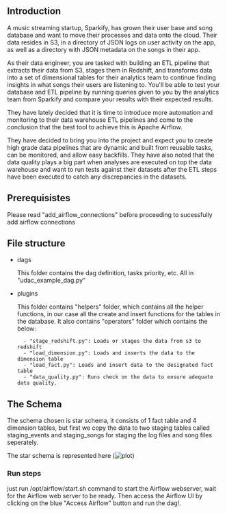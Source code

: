## Introduction

A music streaming startup, Sparkify, has grown their user base and song database and want to move their processes and data onto the cloud. Their data resides in S3, in a directory of JSON logs on user activity on the app, as well as a directory with JSON metadata on the songs in their app.

As their data engineer, you are tasked with building an ETL pipeline that extracts their data from S3, stages them in Redshift, and transforms data into a set of dimensional tables for their analytics team to continue finding insights in what songs their users are listening to. You'll be able to test your database and ETL pipeline by running queries given to you by the analytics team from Sparkify and compare your results with their expected results.

They have lately decided that it is time to introduce more automation and monitoring to their data warehouse ETL pipelines and come to the conclusion that the best tool to achieve this is Apache Airflow.

They have decided to bring you into the project and expect you to create high grade data pipelines that are dynamic and built from reusable tasks, can be monitored, and allow easy backfills. They have also noted that the data quality plays a big part when analyses are executed on top the data warehouse and want to run tests against their datasets after the ETL steps have been executed to catch any discrepancies in the datasets.

## Prerequisistes

Please read "add_airflow_connections" before proceeding to sucessfully add airflow connections

## File structure

- dags

	This folder contains the dag definition, tasks priority, etc. All in "udac_example_dag.py"

- plugins
	
	This folder contains "helpers" folder, which contains all the helper functions, in our case all the create and insert functions for the tables in the database. It also contains "operators" folder which contains the below:

		- "stage_redshift.py": Loads or stages the data from s3 to redshift
		- "load_dimension.py": Loads and inserts the data to the dimension table
		- "load_fact.py": Loads and insert data to the designated fact table
		- "data_quality.py": Runs check on the data to ensure adequate data quality.

## The Schema

The schema chosen is star schema, it consists of 1 fact table and 4 dimension tables, but first we copy the data to two staging tables called staging_events and staging_songs for staging the log files and song files seperately.

The star schema is represented here (![plot](schema_sparkify_dwh.png))

### Run steps

just run /opt/airflow/start.sh command to start the Airflow webserver, wait for the Airflow web server to be ready. Then access the Airflow UI by clicking on the blue "Access Airflow" button and run the dag!.